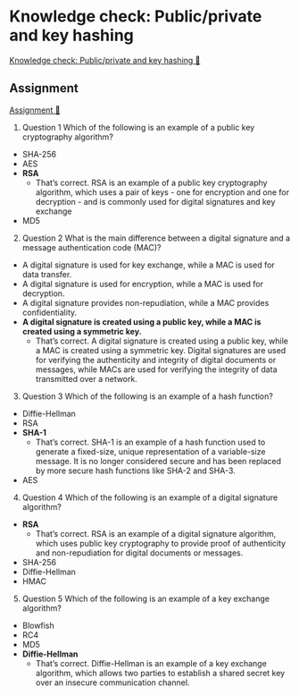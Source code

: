 # Knowledge check: Public/private and key hashing

[Knowledge check: Public/private and key hashing 🔗](https://www.coursera.org/learn/cybersecurity-threat-vectors-and-mitigation/assignment-submission/pATkd/knowledge-check-public-private-and-key-hashing)

## Assignment

[Assignment 🔗](https://www.coursera.org/learn/cybersecurity-threat-vectors-and-mitigation/assignment-submission/pATkd/knowledge-check-public-private-and-key-hashing/attempt)

1.  Question 1
    Which of the following is an example of a public key cryptography algorithm?

- SHA-256
- AES
- **RSA**
  - That’s correct. RSA is an example of a public key cryptography algorithm, which uses a pair of keys - one for encryption and one for decryption - and is commonly used for digital signatures and key exchange
- MD5

2. Question 2
   What is the main difference between a digital signature and a message authentication code (MAC)?

- A digital signature is used for key exchange, while a MAC is used for data transfer.
- A digital signature is used for encryption, while a MAC is used for decryption.
- A digital signature provides non-repudiation, while a MAC provides confidentiality.
- **A digital signature is created using a public key, while a MAC is created using a symmetric key.**
  - That’s correct. A digital signature is created using a public key, while a MAC is created using a symmetric key. Digital signatures are used for verifying the authenticity and integrity of digital documents or messages, while MACs are used for verifying the integrity of data transmitted over a network.

3. Question 3
   Which of the following is an example of a hash function?

- Diffie-Hellman
- RSA
- **SHA-1**
  - That’s correct. SHA-1 is an example of a hash function used to generate a fixed-size, unique representation of a variable-size message. It is no longer considered secure and has been replaced by more secure hash functions like SHA-2 and SHA-3.
- AES

4. Question 4
   Which of the following is an example of a digital signature algorithm?

- **RSA**
  - That’s correct. RSA is an example of a digital signature algorithm, which uses public key cryptography to provide proof of authenticity and non-repudiation for digital documents or messages.
- SHA-256
- Diffie-Hellman
- HMAC

5. Question 5
   Which of the following is an example of a key exchange algorithm?

- Blowfish
- RC4
- MD5
- **Diffie-Hellman**
  - That’s correct. Diffie-Hellman is an example of a key exchange algorithm, which allows two parties to establish a shared secret key over an insecure communication channel.
